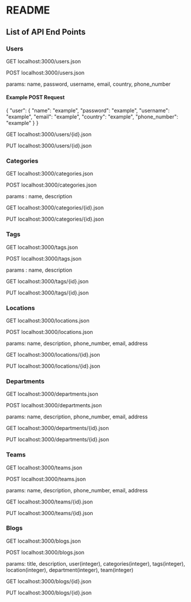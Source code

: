 # README

## List of API End Points

### Users
GET localhost:3000/users.json

POST localhost:3000/users.json

params: name, password, username, email, country, phone_number

#### Example POST Request
{
	"user": {
		"name": "example",
		"password": "example", 
		"username": "example", 
		"email": "example", 
		"country": "example", 
		"phone_number": "example"
	}
}

GET localhost:3000/users/{id}.json

PUT localhost:3000/users/{id}.json


### Categories

GET localhost:3000/categories.json

POST localhost:3000/categories.json

params : name, description

GET localhost:3000/categories/{id}.json

PUT localhost:3000/categories/{id}.json


### Tags

GET localhost:3000/tags.json

POST localhost:3000/tags.json

params : name, description

GET localhost:3000/tags/{id}.json

PUT localhost:3000/tags/{id}.json


### Locations

GET localhost:3000/locations.json

POST localhost:3000/locations.json

params: name, description, phone_number, email, address

GET localhost:3000/locations/{id}.json

PUT localhost:3000/locations/{id}.json


### Departments

GET localhost:3000/departments.json

POST localhost:3000/departments.json

params: name, description, phone_number, email, address

GET localhost:3000/departments/{id}.json

PUT localhost:3000/departments/{id}.json


### Teams

GET localhost:3000/teams.json

POST localhost:3000/teams.json

params: name, description, phone_number, email, address

GET localhost:3000/teams/{id}.json

PUT localhost:3000/teams/{id}.json



### Blogs

GET localhost:3000/blogs.json

POST localhost:3000/blogs.json

params: title, description, user(integer), categories(integer), tags(integer), location(integer), department(integer), team(integer)

GET localhost:3000/blogs/{id}.json

PUT localhost:3000/blogs/{id}.json

